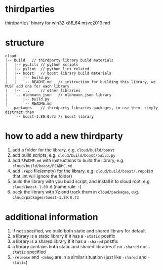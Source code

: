 # thirdparties
thirdparties' binary for win32 x86_64 msvc2019 md

# structure
```
cloud
|-- build   // thirdparty library build materials
|   |-- pyutils // python scripts
|   |-- pylint  // python lint related
|   |-- boost   // boost library build materials
|   |   |-- build.py
|   |   `-- README.md   // instruction for building this library, we MUST add one for each library
|   |-- ...     // other libraries
|   `-- nlohmann_json   // nlohmann_json library
|       |-- build.py
|       `-- README.md
`-- packages    // thirdparty libraries packages, to use them, simply distract them
    `-- boost-1.80.0.7z // boost library
```

# how to add a new thirdparty
1. add a folder for the library, e.g. `cloud/build/boost`
2. add build scripts, e.g. `cloud/build/boost/build.py`
3. add `README.md` with instructions to build the library, e.g. `cloud/build/boost/README.md`
4. add `.repo` file(empty) for the library, e.g. `cloud/build/boost/.repo`(so that lint will ignore the folder)
5. build the library with you build script, and install it to cloud root, e.g. `cloud/boost-1.80.0` (name rule: <library>-<full-version>)
6. pack the library with 7z and track them in `cloud/packages`, e.g. `cloud/packages/boost-1.80.0.7z`

# additional information
1. if not specified, we build both static and shared library for default
2. a library is a static library if it has a `-static` postfix
3. a library is a shared library if it has a `-shared` postfix
4. a library contains both static and shared libraries if no `-shared` nor `-static` specified
5. `-release` and `-debug` are in a similar situation (just like `-shared` and `-static`)
